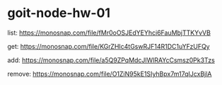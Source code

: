 # goit-node-hw-01

list: https://monosnap.com/file/fMr0oOSJEdYEYhci6FauMbjTTKYvVB

get: https://monosnap.com/file/KGrZHIc4tGswRJF14R1DC1uYFzUFQy

add: https://monosnap.com/file/a5Q9ZPqMdcJlWlRAYcCsmsz0Pk3Tzs

remove: https://monosnap.com/file/O1ZiN95kE1SIyhBpx7m17qIJcxBjlA